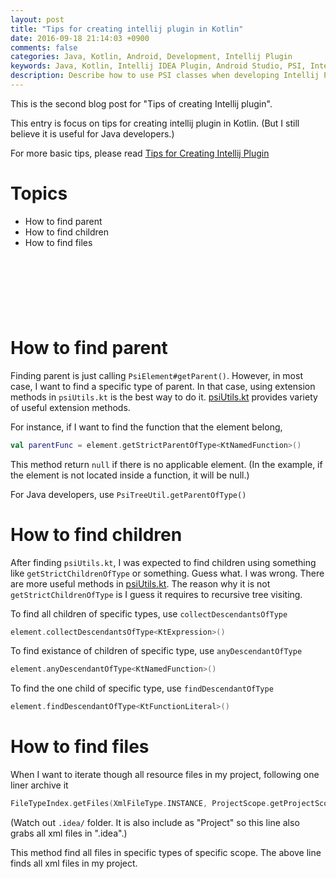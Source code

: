 ```yaml
---
layout: post
title: "Tips for creating intellij plugin in Kotlin"
date: 2016-09-18 21:14:03 +0900
comments: false
categories: Java, Kotlin, Android, Development, Intellij Plugin
keywords: Java, Kotlin, Intellij IDEA Plugin, Android Studio, PSI, Intellij Plugin,
description: Describe how to use PSI classes when developing Intellij Plugin
---
```


This is the second blog post for "Tips of creating Intellij plugin".

This entry is focus on tips for creating intellij plugin in Kotlin. (But I still believe it is useful for Java developers.)

For more basic tips, please read [Tips for Creating Intellij Plugin](http://shiraji.github.io/blog/2016/03/28/create-intellij-plugin/)

# Topics

* How to find parent
* How to find children
* How to find files

<script async src="//pagead2.googlesyndication.com/pagead/js/adsbygoogle.js"></script>
<!-- 728x90 -->
<ins class="adsbygoogle"
     style="display:inline-block;width:728px;height:90px"
     data-ad-client="ca-pub-3940616565912592"
     data-ad-slot="7693358062"></ins>
<script>
(adsbygoogle = window.adsbygoogle || []).push({});
</script>

<!-- more -->

# How to find parent

Finding parent is just calling `PsiElement#getParent()`. However, in most case, I want to find a specific type of parent. In that case, using extension methods in `psiUtils.kt` is the best way to do it. [psiUtils.kt](https://github.com/shiraji/kotlin/blob/1.0.3/compiler/frontend/src/org/jetbrains/kotlin/psi/psiUtil/psiUtils.kt#L115-L129) provides variety of useful extension methods. 

For instance, if I want to find the function that the element belong,

```kotlin
val parentFunc = element.getStrictParentOfType<KtNamedFunction>()
```

This method return `null` if there is no applicable element. (In the example, if the element is not located inside a function, it will be null.)

For Java developers, use `PsiTreeUtil.getParentOfType()`

# How to find children

After finding `psiUtils.kt`, I was expected to find children using something like `getStrictChildrenOfType` or something. Guess what. I was wrong. There are more useful methods in [psiUtils.kt](https://github.com/shiraji/kotlin/blob/1.0.3/compiler/frontend/src/org/jetbrains/kotlin/psi/psiUtil/psiUtils.kt#L173-L233). The reason why it is not `getStrictChildrenOfType` is I guess it requires to recursive tree visiting. 

To find all children of specific types, use `collectDescendantsOfType`

```kotlin
element.collectDescendantsOfType<KtExpression>()
``` 

To find existance of children of specific type, use `anyDescendantOfType` 

```kotlin
element.anyDescendantOfType<KtNamedFunction>()
```

To find the one child of specific type, use `findDescendantOfType`

```kotlin
element.findDescendantOfType<KtFunctionLiteral>()
```

# How to find files

When I want to iterate though all resource files in my project, following one liner archive it 

```kotlin
FileTypeIndex.getFiles(XmlFileType.INSTANCE, ProjectScope.getProjectScope(project))
```

(Watch out `.idea/` folder. It is also include as "Project" so this line also grabs all xml files in ".idea".)

This method find all files in specific types of specific scope. The above line finds all xml files in my project. 
